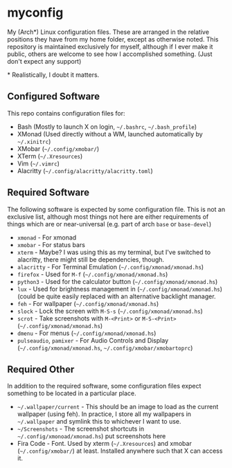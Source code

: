 # myconfig

My (Arch\*) Linux configuration files. These are arranged in the relative positions they have from my home folder, except as otherwise noted. This repository is maintained exclusively for myself, although if I ever make it public, others are welcome to see how I accomplished something. (Just don't expect any support)

\* Realistically, I doubt it matters.

## Configured Software

This repo contains configuration files for:

 - Bash      (Mostly to launch X on login, `~/.bashrc`, `~/.bash_profile`)
 - XMonad    (Used directly without a WM, launched automatically by `~/.xinitrc`)
 - XMobar    (`~/.config/xmobar/`)
 - XTerm     (`~/.Xresources`)
 - Vim       (`~/.vimrc`)
 - Alacritty (`~/.config/alacritty/alacritty.toml`)

## Required Software

The following software is expected by some configuration file. This is not an exclusive list, although most things not here are either requirements of things which are or near-universal (e.g. part of arch `base` or `base-devel`)

 - `xmonad`    - For xmonad
 - `xmobar`    - For status bars
 - `xterm`     - Maybe? I was using this as my terminal, but I've switched to alacritty, there might still be dependencies, though.
 - `alacritty` - For Terminal Emulation (`~/.config/xmonad/xmonad.hs`)
 - `firefox`   - Used for `M-f` (`~/.config/xmonad/xmonad.hs`)
 - `python3`   - Used for the calculator button (`~/.config/xmonad/xmonad.hs`)
 - `lux`       - Used for brightness management in (`~/.config/xmonad/xmonad.hs`) (could be quite easily replaced with an alternative backlight manager.
 - `feh`       - For wallpaper (`~/.config/xmonad/xmonad.hs`)
 - `slock`     - Lock the screen with `M-S-s` (`~/.config/xmonad/xmonad.hs`)
 - `scrot`     - Take screenshots with `M-<Print>` or `M-S-<Print>` (`~/.config/xmonad/xmonad.hs`)
 - `dmenu`     - For menus (`~/.config/xmonad/xmonad.hs`)
 - `pulseaudio`, `pamixer` - For Audio Controls and Display (`~/.config/xmonad/xmonad.hs`, `~/.config/xmobar/xmobartoprc`)

## Required Other

In addition to the required software, some configuration files expect something to be located in a particular place.

 - `~/.wallpaper/current` - This should be an image to load as the current wallpaper (using feh). In practice, I store all my wallpapers in `~/.wallpaper` and symlink this to whichever I want to use.
 - `~/Screenshots` - The screenshot shortcuts in `~/.config/xmonoad/xmonad.hs`) put screenshots here
 - Fira Code - Font. Used by xterm (`~/.Xresources`) and xmobar (`~/.config/xmobar/`) at least. Installed anywhere such that X can access it.
